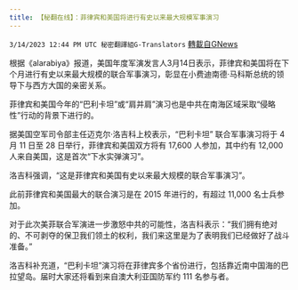 ```yaml
---
title: 【秘翻在线】：菲律宾和美国将进行有史以来最大规模军事演习
---
```

`3/14/2023 12:44 PM UTC 秘密翻譯組G-Translators` [轉載自GNews](https://gnews.org/articles/1013015)

根据《alarabiya》报道，美国年度军演发言人3月14日表示，菲律宾和美国将在下个月进行有史以来最大规模的联合军事演习，彰显在小费迪南德·马科斯总统的领导下与西方大国的亲密关系。

菲律宾和美国今年的“巴利卡坦”或“肩并肩”演习也是中共在南海区域采取“侵略性”行动的背景下进行的。

据美国空军司令部主任迈克尔·洛吉科上校表示，“巴利卡坦” 联合军事演习将于 4 月 11 日至 28 日举行，菲律宾和美国双方将有 17,600 人参加，其中约有 12,000 人来自美国，这是首次“下水实弹演习”。

洛吉科强调，“这是菲律宾和美国有史以来最大规模的联合军事演习”。

此前菲律宾和美国最大的联合演习是在 2015 年进行的，有超过 11,000 名士兵参加。

对于此次美菲联合军演进一步激怒中共的可能性，洛吉科表示：“我们拥有绝对的、不可剥夺的保卫我们领土的权利，我们来这里是为了表明我们已经做好了战斗准备。”

洛吉科补充道，“巴利卡坦”演习将在菲律宾多个省份进行，包括靠近南中国海的巴拉望岛。届时大家还将看到来自澳大利亚国防军约 111 名参与者。
